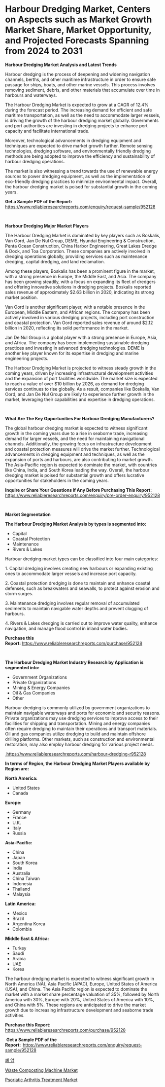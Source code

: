 <p><h1>Harbour Dredging Market, Centers on Aspects such as Market Growth Market Share, Market Opportunity, and Projected Forecasts Spanning from 2024 to 2031</h1></p><p><strong>Harbour Dredging Market Analysis and Latest Trends</strong></p>
<p><p>Harbour dredging is the process of deepening and widening navigation channels, berths, and other maritime infrastructure in order to ensure safe passage for ships, boats, and other marine vessels. This process involves removing sediment, debris, and other materials that accumulate over time in harbours and waterways.</p><p>The Harbour Dredging Market is expected to grow at a CAGR of 12.4% during the forecast period. The increasing demand for efficient and safe maritime transportation, as well as the need to accommodate larger vessels, is driving the growth of the harbour dredging market globally. Governments and port authorities are investing in dredging projects to enhance port capacity and facilitate international trade.</p><p>Moreover, technological advancements in dredging equipment and techniques are expected to drive market growth further. Remote sensing technologies, dredging software, and environmentally friendly dredging methods are being adopted to improve the efficiency and sustainability of harbour dredging operations.</p><p>The market is also witnessing a trend towards the use of renewable energy sources to power dredging equipment, as well as the implementation of eco-friendly dredging practices to minimize environmental impact. Overall, the harbour dredging market is poised for substantial growth in the coming years.</p></p>
<p><strong>Get a Sample PDF of the Report:&nbsp;</strong> <a href="https://www.reliableresearchreports.com/enquiry/request-sample/952128">https://www.reliableresearchreports.com/enquiry/request-sample/952128</a></p>
<p>&nbsp;</p>
<p><strong>Harbour Dredging Major Market Players</strong></p>
<p><p>The Harbour Dredging Market is dominated by key players such as Boskalis, Van Oord, Jan De Nul Group, DEME, Hyundai Engineering & Construction, Penta Ocean Construction, China Harbor Engineering, Great Lakes Dredge & Dock, and Toa Corporation. These companies are actively involved in dredging operations globally, providing services such as maintenance dredging, capital dredging, and land reclamation.</p><p>Among these players, Boskalis has been a prominent figure in the market, with a strong presence in Europe, the Middle East, and Asia. The company has been growing steadily, with a focus on expanding its fleet of dredgers and offering innovative solutions in dredging projects. Boskalis reported sales revenue of approximately $2.63 billion in 2020, indicating its strong market position.</p><p>Van Oord is another significant player, with a notable presence in the European, Middle Eastern, and African regions. The company has been actively involved in various dredging projects, including port construction and coastal protection. Van Oord reported sales revenue of around $2.12 billion in 2020, reflecting its solid performance in the market.</p><p>Jan De Nul Group is a global player with a strong presence in Europe, Asia, and Africa. The company has been implementing sustainable dredging practices and investing in advanced dredging technologies. DEME is another key player known for its expertise in dredging and marine engineering projects.</p><p>The Harbour Dredging Market is projected to witness steady growth in the coming years, driven by increasing infrastructural development activities and the expansion of port facilities worldwide. The market size is expected to reach a value of over $10 billion by 2026, as demand for dredging services continues to rise globally. As a result, companies like Boskalis, Van Oord, and Jan De Nul Group are likely to experience further growth in the market, leveraging their capabilities and expertise in dredging operations.</p></p>
<p>&nbsp;</p>
<p><strong>What Are The Key Opportunities For Harbour Dredging Manufacturers?</strong></p>
<p><p>The global harbour dredging market is expected to witness significant growth in the coming years due to a rise in seaborne trade, increasing demand for larger vessels, and the need for maintaining navigational channels. Additionally, the growing focus on infrastructure development and coastal protection measures will drive the market further. Technological advancements in dredging equipment and techniques, as well as the expansion of ports and harbours, are also contributing to market growth. The Asia-Pacific region is expected to dominate the market, with countries like China, India, and South Korea leading the way. Overall, the harbour dredging market is poised for substantial growth and offers lucrative opportunities for stakeholders in the coming years.</p></p>
<p><strong>Inquire or Share Your Questions If Any Before Purchasing This Report:</strong> <a href="https://www.reliableresearchreports.com/enquiry/pre-order-enquiry/952128">https://www.reliableresearchreports.com/enquiry/pre-order-enquiry/952128</a></p>
<p>&nbsp;</p>
<p><strong>Market Segmentation</strong></p>
<p><strong>The Harbour Dredging Market Analysis by types is segmented into:</strong></p>
<p><ul><li>Capital</li><li>Coastal Protection</li><li>Maintenance</li><li>Rivers & Lakes</li></ul></p>
<p><p>Harbour dredging market types can be classified into four main categories: </p><p>1. Capital dredging involves creating new harbours or expanding existing ones to accommodate larger vessels and increase port capacity. </p><p>2. Coastal protection dredging is done to maintain and enhance coastal defenses, such as breakwaters and seawalls, to protect against erosion and storm surges. </p><p>3. Maintenance dredging involves regular removal of accumulated sediments to maintain navigable water depths and prevent clogging of harbours. </p><p>4. Rivers & Lakes dredging is carried out to improve water quality, enhance navigation, and manage flood control in inland water bodies.</p></p>
<p><strong>Purchase this Report:&nbsp;</strong><a href="https://www.reliableresearchreports.com/purchase/952128">https://www.reliableresearchreports.com/purchase/952128</a></p>
<p>&nbsp;</p>
<p><strong>The Harbour Dredging Market Industry Research by Application is segmented into:</strong></p>
<p><ul><li>Government Organizations</li><li>Private Organizations</li><li>Mining & Energy Companies</li><li>Oil & Gas Companies</li><li>Other</li></ul></p>
<p><p>Harbour dredging is commonly utilized by government organizations to maintain navigable waterways and ports for economic and security reasons. Private organizations may use dredging services to improve access to their facilities for shipping and transportation. Mining and energy companies often require dredging to maintain their operations and transport materials. Oil and gas companies utilize dredging to build and maintain offshore drilling platforms. Other markets, such as construction and environmental restoration, may also employ harbour dredging for various project needs.</p></p>
<p><a href="https://www.reliableresearchreports.com/harbour-dredging-r952128">&nbsp;https://www.reliableresearchreports.com/harbour-dredging-r952128</a></p>
<p><strong>In terms of Region, the Harbour Dredging Market Players available by Region are:</strong></p>
<p>
    <p> <strong> North America: </strong>
        <ul>
            <li>United States</li>
            <li>Canada</li>
        </ul>
        </p> 
    <p> <strong> Europe: </strong>
        <ul>
            <li>Germany</li>
            <li>France</li>
            <li>U.K.</li>
            <li>Italy</li>
            <li>Russia</li>
        </ul>
        </p> 
    <p> <strong> Asia-Pacific: </strong>
        <ul>
            <li>China</li>
            <li>Japan</li>
            <li>South Korea</li>
            <li>India</li>
            <li>Australia</li>
            <li>China Taiwan</li>
            <li>Indonesia</li>
            <li>Thailand</li>
            <li>Malaysia</li>
        </ul>
        </p> 
    <p> <strong> Latin America: </strong>
        <ul>
            <li>Mexico</li>
            <li>Brazil</li>
            <li>Argentina Korea</li>
            <li>Colombia</li>
        </ul>
        </p> 
    <p> <strong> Middle East & Africa: </strong>
        <ul>
            <li>Turkey</li>
            <li>Saudi</li>
            <li>Arabia</li>
            <li>UAE</li>
            <li>Korea</li>
        </ul>
    </p>
    </p>
<p><p>The harbour dredging market is expected to witness significant growth in North America (NA), Asia Pacific (APAC), Europe, United States of America (USA), and China. The Asia Pacific region is expected to dominate the market with a market share percentage valuation of 35%, followed by North America with 30%, Europe with 20%, United States of America with 10%, and China with 5%. These regions are anticipated to drive the market growth due to increasing infrastructure development and seaborne trade activities.</p></p>
<p><strong>Purchase this Report: </strong><a href="https://www.reliableresearchreports.com/purchase/952128">https://www.reliableresearchreports.com/purchase/952128</a></p>
<p>&nbsp;<strong>Get a Sample PDF of the Report:&nbsp;&nbsp;</strong><a href="https://www.reliableresearchreports.com/enquiry/request-sample/952128">https://www.reliableresearchreports.com/enquiry/request-sample/952128</a></p>
<p><strong></strong></p>
<p><p><a href="https://github.com/laholand/Market-Research-Report-List-3/blob/main/800252251266.md">폐 암</a></p><p><a href="https://www.linkedin.com/pulse/waste-composting-machine-market-key-successful-business-strategy-l2oie?trackingId=BGYVcK7nFiu6%2FH7yYAOVJQ%3D%3D">Waste Composting Machine Market</a></p><p><a href="https://www.linkedin.com/pulse/psoriatic-arthritis-treatment-market-exploring-share-trends-future-iamwe?trackingId=PGwX32jBIeAgXFkWb6QKnw%3D%3D">Psoriatic Arthritis Treatment Market</a></p></p>
